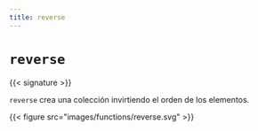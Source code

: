 ```yaml
---
title: reverse
---
```


# `reverse`

{{< signature >}}

`reverse` crea una colección invirtiendo el orden de los elementos.

{{< figure src="images/functions/reverse.svg" >}}
